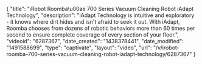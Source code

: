 {
    "title": "iRobot Roomba\u00ae 700 Series Vacuum Cleaning Robot iAdapt Technology",
    "description": "iAdapt Technology is intuitive and exploratory - it knows where dirt hides and isn't afraid to seek it out. With iAdapt, Roomba chooses from dozens of robotic behaviors more than 60 times per second to ensure complete coverage of every section of your floor.",
    "videoid": "6287367",
    "date_created": "1438378441",
    "date_modified": "1491588699",
    "type": "captivate",
    "layout": "video",
    "url": "\/v\/irobot-roomba-700-series-vacuum-cleaning-robot-iadapt-technology\/6287367"
}